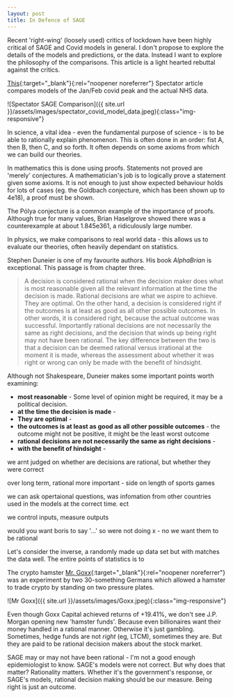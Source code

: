 ```yaml
---
layout: post
title: In Defence of SAGE
---
```

Recent 'right-wing' (loosely used) critics of lockdown have been highly critical of SAGE and Covid models in general. I don't propose to explore the details of the models and predictions, or the data. Instead I want to explore the philosophy of the comparisons. This article is a light hearted rebuttal against the critics.

[This](https://www.spectator.co.uk/article/how-did-sage-scenarios-compare-to-reality-an-update){:target="_blank"}{:rel="noopener noreferrer"} Spectator article compares models  of the Jan/Feb covid peak and the actual NHS data.

![Spectator SAGE Comparison]({{ site.url }}/assets/images/spectator_covid_model_data.jpeg){:class="img-responsive"}

In science, a vital idea - even the fundamental purpose of science - is to be able to rationally explain phenomenon. This is often done in an order: fist A, then B, then C, and so forth. It often depends on some axioms from which we can build our theories.

In mathematics this is done using proofs. Statements not proved are 'merely' conjectures. A mathematician's job is to logically prove a statement given some axioms. It is not enough to just show expected behaviour holds for lots of cases (eg. the Goldbach conjecture, which has been shown up to 4e18), a proof must be shown.

The Pólya conjecture is a common example of the importance of proofs. Although true for many values, Brian Haselgrove showed there was a counterexample at about 1.845e361, a ridiculously large number.

In physics, we make comparisons to real world data - this allows us to evaluate our theories, often heavily dependant on statistics.

Stephen Duneier is one of my favourite authors. His book *AlphaBrian* is exceptional. This passage is from chapter three.

>A decision is considered rational when the decision maker does what is most reasonable given all the relevant information at the time the decision is made. Rational decisions are what we aspire to achieve. They are optimal. On the other hand, a decision is considered right if the outcomes is at least as good as all other possible outcomes. In other words, it  is considered right, because the actual outcome was successful. Importantly rational decisions are not necessarily the same as right decisions, and the decision that winds up being right may not have been rational. The key difference between the two is that a decision can be deemed rational versus irrational at the moment it is made, whereas the assessment about whether it was right or wrong can only be made with the benefit of hindsight.

Although not Shakespeare, Duneier makes some important points worth examining:

- **most reasonable** - Some level of opinion might be required, it may be a political decision.
- **at the time the decision is made** -
- **They are optimal** -
- **the outcomes is at least as good as all other possible outcomes** - the outcome might not be positive, it might be the least worst outcome
- **rational decisions are not necessarily the same as right decisions** -
- **with the benefit of hindsight** -

we arnt judged on whether are decisions are rational, but whether they were correct

over long term, rational more important - side on length of sports games

we can ask opertaional questions, was infomation from other countries used in the models at the correct time. ect

we control inputs, measure outputs

would you want boris to say '...' so were not doing x - no we want them to be rational

Let's consider the inverse, a randomly made up data set but with matches the data well. The entire points of statistics is to

The crypto hamster [Mr. Goxx](https://www.bbc.co.uk/news/technology-58707641){:target="_blank"}{:rel="noopener noreferrer"} was an experiment by two 30-something Germans which allowed a hamster to trade crypto by standing on two pressure plates.

![Mr Goxx]({{ site.url }}/assets/images/Goxx.jpeg){:class="img-responsive"}

Even though Goxx Capital achieved returns of +19.41%, we don't see J.P. Morgan opening new 'hamster funds'. Because even billionaires want their money handled in a rational manner. Otherwise it's just gambling. Sometimes, hedge funds are not *right* (eg, LTCM), sometimes they are. But they are paid to be rational decision makers about the stock market.

SAGE may or may not have been rational - I'm not a good enough epidemiologist to know. SAGE's models were not correct. But why does that matter? Rationality matters. Whether it's the government's response, or SAGE's models, rational decision making should be our measure. Being right is just an outcome.
